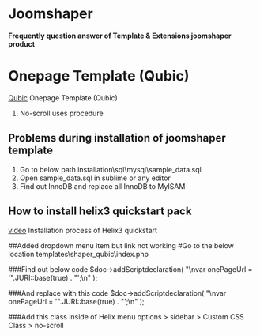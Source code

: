 # Joomshaper
**Frequently question answer of Template &amp; Extensions joomshaper product**

# Onepage Template (Qubic)
[Qubic](https://www.joomshaper.com/joomla-templates/qubic) Onepage Template (Qubic)

1. No-scroll uses procedure 


## Problems during installation of joomshaper template
1. Go to below path
installation\sql\mysql\sample_data.sql
2. Open sample_data.sql in sublime or any editor
3. Find out InnoDB and replace all InnoDB to MyISAM

## How to install helix3 quickstart pack
[video](https://www.youtube.com/embed/n11cN3NcbDs) Installation process of Helix3 quickstart

##Added dropdown menu item but link not working
#Go to the below location
templates\shaper_qubic\index.php

###Find out below code
$doc->addScriptdeclaration( "\nvar onePageUrl = '".JURI::base(true) . "';\n" );

###And replace with this code 
$doc->addScriptdeclaration( "\nvar onePageUrl = '".JURI::base(true) . "';\n" );

###Add this class inside of Helix menu options > sidebar > Custom CSS Class > no-scroll
